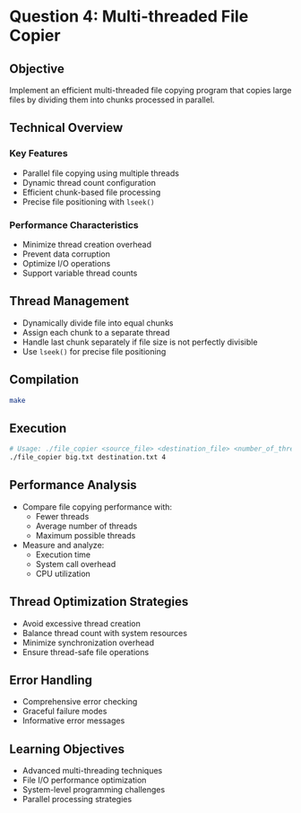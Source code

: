 # Question 4: Multi-threaded File Copier

## Objective
Implement an efficient multi-threaded file copying program that copies large files by dividing them into chunks processed in parallel.

## Technical Overview

### Key Features
- Parallel file copying using multiple threads
- Dynamic thread count configuration
- Efficient chunk-based file processing
- Precise file positioning with `lseek()`

### Performance Characteristics
- Minimize thread creation overhead
- Prevent data corruption
- Optimize I/O operations
- Support variable thread counts

## Thread Management
- Dynamically divide file into equal chunks
- Assign each chunk to a separate thread
- Handle last chunk separately if file size is not perfectly divisible
- Use `lseek()` for precise file positioning

## Compilation
```bash
make
```

## Execution
```bash
# Usage: ./file_copier <source_file> <destination_file> <number_of_threads>
./file_copier big.txt destination.txt 4
```

## Performance Analysis
- Compare file copying performance with:
  - Fewer threads
  - Average number of threads
  - Maximum possible threads
- Measure and analyze:
  - Execution time
  - System call overhead
  - CPU utilization

## Thread Optimization Strategies
- Avoid excessive thread creation
- Balance thread count with system resources
- Minimize synchronization overhead
- Ensure thread-safe file operations

## Error Handling
- Comprehensive error checking
- Graceful failure modes
- Informative error messages

## Learning Objectives
- Advanced multi-threading techniques
- File I/O performance optimization
- System-level programming challenges
- Parallel processing strategies
